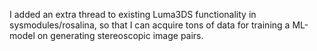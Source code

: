 I added an extra thread to existing Luma3DS functionality in sysmodules/rosalina, so that I can acquire tons of data for training a ML-model on generating stereoscopic image pairs.
